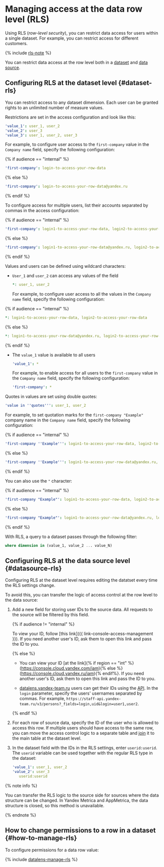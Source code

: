 # Managing access at the data row level (RLS)

Using RLS (_row-level security_), you can restrict data access for users within a single dataset. For example, you can restrict access for different customers.

{% include [rls-note](../../_includes/datalens/datalens-rls-note.md) %}

You can restrict data access at the row level both in a [dataset](#dataset-rls) and [data source](#datasource-rls).

## Configuring RLS at the dataset level {#dataset-rls}

You can restrict access to any dataset dimension. Each user can be granted rights to an unlimited number of measure values.

Restrictions are set in the access configuration and look like this:

```yaml
'value_1': user_1, user_2
'value_2': user_3
'value_3': user_1, user_2, user_3
```

For example, to configure user access to the `first-company` value in the `Company name` field, specify the following configuration:

{% if audience == "internal" %}

```yaml
'first-company': login-to-access-your-row-data
```

{% else %}

```yaml
'first-company': login-to-access-your-row-data@yandex.ru
```

{% endif %}

To configure access for multiple users, list their accounts separated by commas in the access configuration:

{% if audience == "internal" %}

```yaml
'first-company': login1-to-access-your-row-data, login2-to-access-your-row-data, login3-to-access-your-row-data
```

{% else %}

```yaml
'first-company': login1-to-access-your-row-data@yandex.ru, login2-to-access-your-row-data@yandex.ru, login3-to-access-your-row-data@yandex.ru
```

{% endif %}

Values and users can be defined using wildcard characters:

* `User_1` and `user_2` can access any values of the field

   ```yaml
   *: user_1, user_2
   ```

   For example, to configure user access to all the values in the `Company name` field, specify the following configuration:

{% if audience == "internal" %}

```yaml
*: login1-to-access-your-row-data, login2-to-access-your-row-data
```

{% else %}

```yaml
*: login1-to-access-your-row-data@yandex.ru, login2-to-access-your-row-data@yandex.ru
```

{% endif %}

* The `value_1` value is available to all users

   ```yaml
   'value_1': *
   ```

   For example, to enable access for all users to the `first-company` value in the `Company name` field, specify the following configuration:

   ```yaml
   'first-company': *
   ```

Quotes in values are set using double quotes:

```yaml
'value in ''quotes''': user_1, user_2
```

For example, to set quotation marks for the `first-company "Example"` company name in the `Company name` field, specify the following configuration:

{% if audience == "internal" %}

```yaml
'first-company ''Example''': login1-to-access-your-row-data, login2-to-access-your-row-data
```

{% else %}

```yaml
'first-company ''Example''': login1-to-access-your-row-data@yandex.ru, login2-to-access-your-row-data@yandex.ru
```

{% endif %}

You can also use the `"` character:

{% if audience == "internal" %}

```yaml
'first-company "Example"': login1-to-access-your-row-data, login2-to-access-your-row-data
```

{% else %}

```yaml
'first-company "Example"': login1-to-access-your-row-data@yandex.ru, login2-to-access-your-row-data@yandex.ru
```

{% endif %}

With RLS, a query to a dataset passes through the following filter:

```sql
where dimension in (value_1, value_2 ... value_N)
```

## Configuring RLS at the data source level {#datasource-rls}

Configuring RLS at the dataset level requires editing the datatset every time the RLS settings change.

To avoid this, you can transfer the logic of access control at the row level to the data source:

1. Add a new field for storing user IDs to the source data. All requests to the source will be filtered by this field.

   {% if audience != "internal" %}

   To view your ID, follow [this link]({{ link-console-access-management }}). If you need another user's ID, ask them to open this link and pass the ID to you.
   

   {% else %}

   * You can view your ID [at the link]{% if region == "int" %}(https://console.cloud.yandex.com/iam){% else %}(https://console.cloud.yandex.ru/iam){% endif%}. If you need another user's ID, ask them to open this link and pass the ID to you.
      

   * [datalens.yandex-team.ru](https://datalens.yandex-team.ru/) users can get their IDs using the [API](https://staff-api.yandex-team.ru/v3/persons?_doc=1). In the `login` parameter, specify the users' usernames separated by commas. For example, `https://staff-api.yandex-team.ru/v3/persons?_fields=login,uid&login=user1,user2`. 

   {% endif %}

1. For each row of source data, specify the ID of the user who is allowed to access this row. If multiple users should have access to the same row, you can move the access control logic to a separate table and [join](../concepts/dataset/settings.md#multi-table) it to the main table at the dataset level.

1. In the dataset field with the IDs in the RLS settings, enter `userid:userid`. The `userid` variable can be used together with the regular RLS type in the dataset:

   ```yaml
   'value_1': user_1, user_2
   'value_2': user_3
      userid:userid
   ```

{% note info %}

You can transfer the RLS logic to the source side for sources where the data structure can be changed. In Yandex Metrica and AppMetrica, the data structure is closed, so this method is unavailable.

{% endnote %}

## How to change permissions to a row in a dataset {#how-to-manage-rls}

To configure permissions for a data row value:

{% include [datalens-manage-rls](../../_includes/datalens/operations/datalens-manage-rls.md) %}

